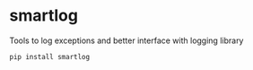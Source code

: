 # smartlog
Tools to log exceptions and better interface with logging library

```
pip install smartlog
```
